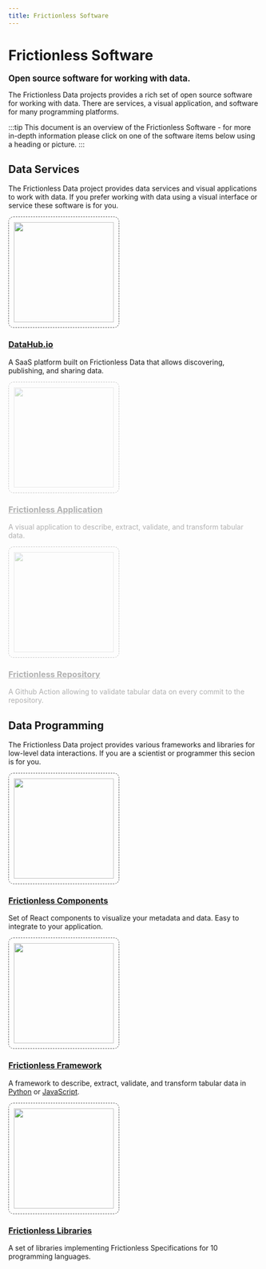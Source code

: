 ```yaml
---
title: Frictionless Software
---
```


# Frictionless Software

<big><strong>Open source software for working with data.</strong></big>

The Frictionless Data projects provides a rich set of open source software for working with data. There are services, a visual application, and software for many programming platforms.

:::tip
This document is an overview of the Frictionless Software - for more in-depth information please click on one of the software items below using a heading or picture.
:::

## Data Services

The Frictionless Data project provides data services and visual applications to work with data. If you prefer working with data using a visual interface or service these software is for you.

<div class="main-section black-text">
<div class="features flex flex-row flex-wrap py-4">

   <!-- DataHub.io -->
   <div class="w-full md:w-1/3 feature flex justify-center">
     <div class="px-8 text-center">
       <a href="https://datahub.io/" target="blank">
         <img src="/img/software/datahub.png" style="width: 200px; border:dashed 1px #555; padding: 10px; border-radius: 10px;" />
         <h3>DataHub.io</h3>
       </a>
       <p>A SaaS platform built on Frictionless Data that allows discovering, publishing, and sharing data.</p>
     </div>
   </div>

   <!-- Fricionless Application -->
   <div class="w-full md:w-1/3 feature flex justify-center" style="opacity:0.33">
     <div class="px-8 text-center">
       <a href="https://application.frictionlessdata.io" target="blank">
         <img src="/img/software/coming-soon.png" style="width: 200px; border:dashed 1px #555; padding: 10px; border-radius: 10px;" />
         <h3>Frictionless Application</h3>
       </a>
       <p>A visual application to describe, extract, validate, and transform tabular data.</p>
     </div>
   </div>

   <!-- Frictionless Repository -->
   <div class="w-full md:w-1/3 feature flex justify-center" style="opacity:0.33">
     <div class="px-8 text-center">
       <a href="https://repository.frictionlessdata.io" target="blank">
         <img src="/img/software/coming-soon.png" style="width: 200px; border:dashed 1px #555; padding: 10px; border-radius: 10px;" />
         <h3>Frictionless Repository</h3>
       </a>
       <p>A Github Action allowing to validate tabular data on every commit to the repository.</p>
     </div>
   </div>

</div>
</div>

## Data Programming

The Frictionless Data project provides various frameworks and libraries for low-level data interactions. If you are a scientist or programmer this secion is for you.

<div class="main-section black-text">
<div class="features flex flex-row flex-wrap py-4">

   <!-- Frictionless Components -->
   <div class="w-full md:w-1/3 feature flex justify-center">
     <div class="px-8 text-center">
       <a href="https://components.frictionlessdata.io/" target="blank">
         <img src="/img/software/components.png" style="width: 200px; border:dashed 1px #555; padding: 10px; border-radius: 10px;" />
         <h3>Frictionless Components</h3>
       </a>
       <p>Set of React components to visualize your metadata and data. Easy to integrate to your application.</p>
     </div>
   </div>

   <!-- Frictionless Framework -->
   <div class="w-full md:w-1/3 feature flex justify-center">
     <div class="px-8 text-center">
       <a href="https://framework.frictionlessdata.io" target="blank">
         <img src="/img/software/framework.png" style="width: 200px; border:dashed 1px #555; padding: 10px; border-radius: 10px;" />
         <h3>Frictionless Framework</h3>
       </a>
       <p>A framework to describe, extract, validate, and transform tabular data in <a href="https://framework.frictionlessdata.io/" target="blank">Python</a> or <a href="https://github.com/frictionlessdata/frictionless-js" target="blank">JavaScript</a>.</p>
     </div>
   </div>

   <!-- Frictionless Libraries -->
   <div class="w-full md:w-1/3 feature flex justify-center">
     <div class="px-8 text-center">
       <a href="https://libraries.frictionlessdata.io" target="blank">
         <img src="/img/software/libraries.jpg" style="width: 200px; border:dashed 1px #555; padding: 10px; border-radius: 10px;" />
         <h3>Frictionless Libraries</h3>
       </a>
       <p>A set of libraries implementing Frictionless Specifications for 10 programming languages.</p>
     </div>
   </div>

</div>
</div>
